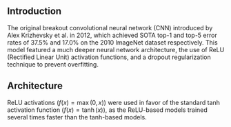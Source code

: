 ## Introduction
The original breakout convolutional neural network (CNN) introduced by Alex Krizhevsky et al. in 2012, which achieved SOTA top-1 and top-5 error rates of 37.5% and 17.0% on the 2010 ImageNet dataset respectively. This model featured a much deeper neural network architecture, the use of ReLU (Rectified Linear Unit) activation functions, and a dropout regularization technique to prevent overfitting.

## Architecture
ReLU activations ($f(x) = \max(0, x)$) were used in favor of the standard tanh activation function ($f(x) = \tanh(x)$), as the ReLU-based models trained several times faster than the tanh-based models.
